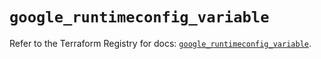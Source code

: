 # `google_runtimeconfig_variable`

Refer to the Terraform Registry for docs: [`google_runtimeconfig_variable`](https://registry.terraform.io/providers/hashicorp/google-beta/6.30.0/docs/resources/google_runtimeconfig_variable).

